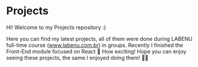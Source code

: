 # Projects

Hi! Welcome to my Projects repository :) 

Here you can find my latest projects, all of them were done during LABENU full-time course (www.labenu.com.br) in groups. 
Recently I finished the Front-End module focused on React 💃
How exciting! Hope you can enjoy seeing these projects, the same I enjoyed doing them! 👩‍💻
